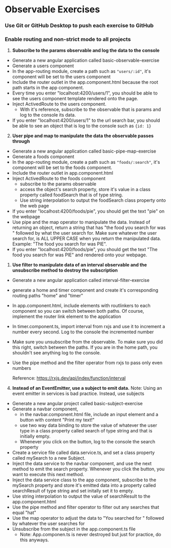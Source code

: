 # Observable Exercises
### Use Git or GitHub Desktop to push each exercise to GitHub
### Enable routing and non-strict mode to all projects

1. **Subscribe to the params observable and log the data to the console**
- Generate a new angular application called basic-observable-exercise
- Generate a users component
- In the app-routing module, create a path such as ```"users/:id"```, it's component will be set to the users component
- Include the router outlet in the app.component.html because the root path starts in the app component.
- Every time you enter "localhost:4200/users/1", you should be able to see the users component template rendered onto the page. 
- Inject ActivedRoute to the users component.
    - With it's reference, subscribe to the observable that is params and log to the console its data.
- If you enter "localhost:4200/users/1" to the url search bar, you should be able to see an object that is log to the console such as ```{id: 1}```

2. **User pipe and map to manipulate the data the observable passes through**
- Generate a new angular application called basic-pipe-map-exercise
- Generate a foods component
- In the app-routing module, create a path such as ```"foods/:search"```, it's component will be set to the foods component.
- Include the router outlet in app.component.html
- Inject ActivedRoute to the foods component
  - subscribe to the params observable
  - access the object's search property, store it's value in a class property called foodSearch that is of type string. 
  - Use string interpolation to output the foodSearch class property onto the web page
- If you enter "localhost:4200/foods/pie", you should get the text "pie" on the webpage
- Use pipe and the map operator to manipulate the data. Instead of returning an object, return a string that has "the food you search for was " followed by what the user search for. Make sure whatever the user search for, is ALL UPPER CASE when you return the manipulated data. Example: "The food you search for was PIE".
- If you enter "localhost:4200/foods/pie", you should get the text "The food you search for was PIE" and rendered onto your webpage.

1. **Use filter to manipulate data of an interval observable and the unsubscribe method to destroy the subscription**
- Generate a new angular application called interval-filter-exercise
- generate a home and timer component and create it's corresponding routing paths "home" and "timer"
- In app.component.html, include elements with routlinkers to each component so you can switch between both paths. Of course, implement the router link element to the application
- In timer.component.ts, import interval from rxjs and use it to increment a number every second. Log to the console the incremented number
- Make sure you unsubscribe from the observable. To make sure you did this right, switch between the paths. If you are in the home path, you shouldn't see anything log to the console.
- Use the pipe method and the filter operator from rxjs to pass only even numbers

    Reference: https://rxjs.dev/api/index/function/interval

4. **Instead of an EventEmitter, use a subject to emit data.**
Note: Using an event emitter in services is bad practice. Instead, use subjects
- Generate a new angular project called basic-subject-exercise
- Generate a navbar component, 
  - in the navbar.component.html file, include an input element and a button with content "Print my text!"
  - use two way data binding to store the value of whatever the user type in a class property called search of type string and that is initially empty.
  - Whenever you click on the button, log to the console the search property
- Create a service file called data.service.ts, and set a class property called mySearch to a new Subject.
- Inject the data service to the navbar component, and use the next method to emit the search property. Whenever you click the button, you want to execute this next method.
- Inject the data service class to the app component, subscribe to the mySearch property and store it's emitted data into a property called searchResult of type string  and set initally set it to empty. 
- Use string interpolation to output the value of searchResult to the app.component.html
- Use the pipe method and filter operator to filter out any searches that equal "hat"
- Use the map operator to adjust the data to "You searched for " followed by whatever the user searches for
- Unsubscribe from the subject in the app.component.ts file
    - Note: App.componen.ts is never destroyed but just for practice, do this anyways.